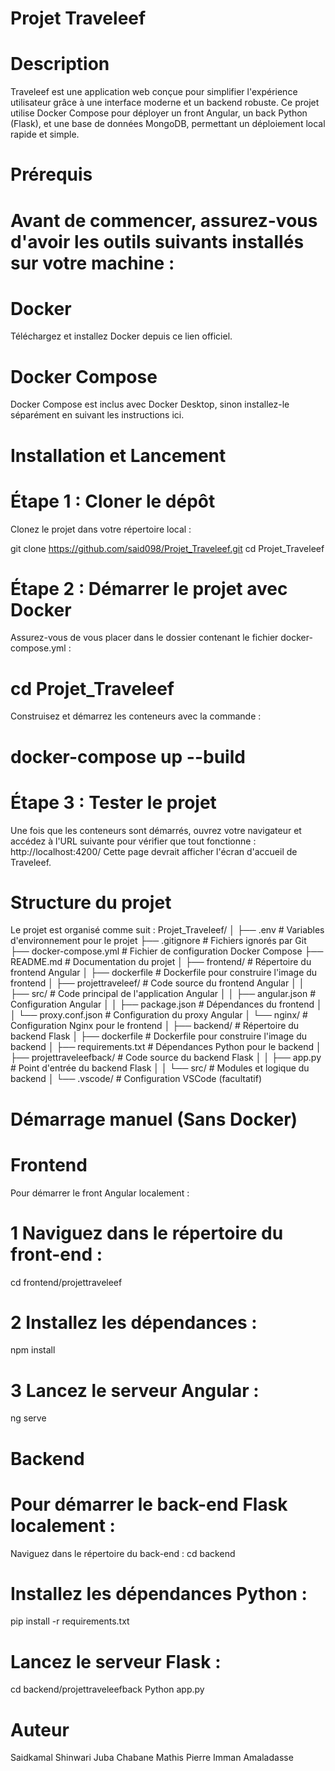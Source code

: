 # Projet Traveleef
# Description
Traveleef est une application web conçue pour simplifier l'expérience utilisateur grâce à une interface moderne et un backend robuste. Ce projet utilise Docker Compose pour déployer un front Angular, un back Python (Flask), et une base de données MongoDB, permettant un déploiement local rapide et simple.
# Prérequis

# Avant de commencer, assurez-vous d'avoir les outils suivants installés sur votre machine :

# Docker
Téléchargez et installez Docker depuis ce lien officiel.

# Docker Compose
Docker Compose est inclus avec Docker Desktop, sinon installez-le séparément en suivant les instructions ici.
# Installation et Lancement
# Étape 1 : Cloner le dépôt
Clonez le projet dans votre répertoire local :

git clone https://github.com/said098/Projet_Traveleef.git
cd Projet_Traveleef
# Étape 2 : Démarrer le projet avec Docker

Assurez-vous de vous placer dans le dossier contenant le fichier docker-compose.yml :
# cd Projet_Traveleef
Construisez et démarrez les conteneurs avec la commande :
# docker-compose up --build
# Étape 3 : Tester le projet
Une fois que les conteneurs sont démarrés, ouvrez votre navigateur et accédez à l'URL suivante pour vérifier que tout fonctionne :
http://localhost:4200/
Cette page devrait afficher l'écran d'accueil de Traveleef.

# Structure du projet
Le projet est organisé comme suit :
Projet_Traveleef/
│
├── .env                      # Variables d'environnement pour le projet
├── .gitignore                # Fichiers ignorés par Git
├── docker-compose.yml        # Fichier de configuration Docker Compose
├── README.md                 # Documentation du projet
│
├── frontend/                 # Répertoire du frontend Angular
│   ├── dockerfile            # Dockerfile pour construire l'image du frontend
│   ├── projettraveleef/      # Code source du frontend Angular
│   │   ├── src/              # Code principal de l'application Angular
│   │   ├── angular.json      # Configuration Angular
│   │   ├── package.json      # Dépendances du frontend
│   │   └── proxy.conf.json   # Configuration du proxy Angular
│   └── nginx/                # Configuration Nginx pour le frontend
│
├── backend/                  # Répertoire du backend Flask
│   ├── dockerfile            # Dockerfile pour construire l'image du backend
│   ├── requirements.txt      # Dépendances Python pour le backend
│   ├── projettraveleefback/  # Code source du backend Flask
│   │   ├── app.py            # Point d'entrée du backend Flask
│   │   └── src/              # Modules et logique du backend
│
└── .vscode/                  # Configuration VSCode (facultatif)




# Démarrage manuel (Sans Docker)
# Frontend
Pour démarrer le front Angular localement :

# 1 Naviguez dans le répertoire du front-end :
cd frontend/projettraveleef

# 2 Installez les dépendances :
npm install

# 3 Lancez le serveur Angular :
ng serve
# Backend 
# Pour démarrer le back-end Flask localement :
Naviguez dans le répertoire du back-end :
cd backend

# Installez les dépendances Python :

pip install -r requirements.txt

# Lancez le serveur Flask :

cd backend/projettraveleefback
Python app.py

# Auteur
Saidkamal Shinwari
Juba Chabane
Mathis Pierre
Imman Amaladasse





















